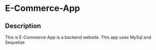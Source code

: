 # E-Commerce-App



## Description
This is E-Commerce-App is a backend website. This app uses MySql and Sequelize

